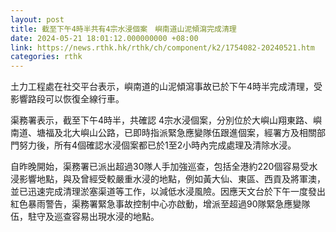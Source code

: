 ```yaml
---
layout: post
title: 截至下午4時半共有4宗水浸個案　嶼南道山泥傾瀉完成清理
date: 2024-05-21 18:01:12.000000000 +08:00
link: https://news.rthk.hk/rthk/ch/component/k2/1754082-20240521.htm
categories: rthk
---
```


土力工程處在社交平台表示，嶼南道的山泥傾瀉事故已於下午4時半完成清理，受影響路段可以恢復全線行車。

渠務署表示，截至下午4時半，共確認 4宗水浸個案，分別位於大嶼山翔東路、嶼南道、塘福及北大嶼山公路，已即時指派緊急應變隊伍跟進個案，經署方及相關部門努力後，所有4個確認水浸個案都已於1至2小時內完成處理及清除水浸。

自昨晚開始，渠務署已派出超過30隊人手加強巡查，包括全港約220個容易受水浸影響地點，與及曾經受較嚴重水浸的地點，例如黃大仙、東區、西貢及將軍澳，並已迅速完成清理淤塞渠道等工作，以減低水浸風險。因應天文台於下午一度發出紅色暴雨警告，渠務署緊急事故控制中心亦啟動，增派至超過90隊緊急應變隊伍，駐守及巡查容易出現水浸的地點。
